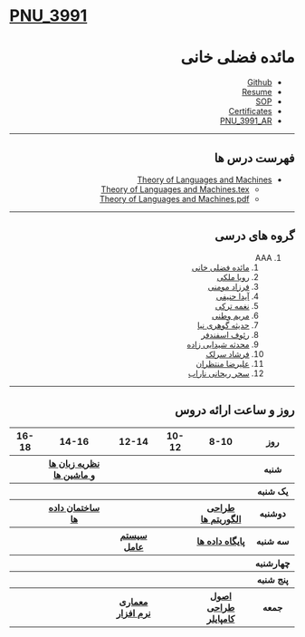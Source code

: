 # [PNU_3991](https://github.com/AliRazavi-edu/PNU_3991#TOC) 

<div dir="rtl">

# مائده فضلی خانی
- [Github](https://github.com/maede-fazlikhani)
- [Resume](https://maede-fazlikhani.github.io/)
- [SOP](https://maede-fazlikhani.github.io/SOP/)
- [Certificates](https://maede-fazlikhani.github.io/Certificates/)
- [PNU_3991_AR](https://github.com/Maede-Fazlikhani/PNU_3991_AR.git)

------------------
## فهرست درس ها 
- [Theory of Languages and Machines](https://github.com/farzadmoomeni/PNU_3991_AR/tree/main/Theory%20of%20Languages%20and%20Machines)
  - [Theory of Languages and Machines.tex](https://github.com/farzadmoomeni/PNU_3991_AR/blob/main/Theory%20of%20Languages%20and%20Machines/Introduction%20to%20Automata%20Theory%20(page%20249-252).tex)
  - [Theory of Languages and Machines.pdf](https://github.com/farzadmoomeni/PNU_3991_AR/blob/main/Theory%20of%20Languages%20and%20Machines/Introduction%20to%20Automata%20Theory%20(page%20249-252).pdf)

------------------
## گروه های درسی

1. AAA
    1. [مائده فضلی خانی](https://github.com/maede-fazlikhani)
    2. [رویا ملکی]()
    3. [فرزاد مومنی]()
    4. [آیدا حنیفی]()
    5. [نغمه ترکی]()
    6. [مریم وطنی]()
    7. [حدیثه گوهری نیا]()
    8. [رئوف اسفندفر]()
    9. [محدثه شیدایی زاده]()
    10. [فرشاد سرلک]()
    11. [علیرضا منتظران]()
    12. [سحر ریحانی ناراب]()
------------------
     
## روز و ساعت ارائه دروس

</div>

<div dir="ltr">
     
<table style="width:100%">
  <tr>
    <th >16-18</th>
    <th >14-16</th>
    <th >12-14</th>
    <th>10-12</th>
    <th>8-10</th>
    <th>روز</th>
  </tr>
  <tr>
    <th ><a > </a></th>
    <th ><a  href="https://github.com/AliRazavi-edu/PNU_3991/tree/master/_MSc/SoftwareDevelopmentMethodologies#TOC">نظریه زبان ها و ماشین ها</a></th>
    <th ><a > </a></th>
    <th></th>
    <th ><a ></a></th>
    <th>شنبه</th>
  </tr>
   <tr>
    <th ></th>
    <th ></th>
    <th></th>
    <th></th>
    <th ><a > </a></th>
    <th>یک شنبه</th>
  </tr>
   <tr>
     <th ><a> </a> </th>
     <th ><a  href="https://github.com/AliRazavi-edu/PNU_3991/tree/master/_MSc/SoftwareDevelopmentMethodologies#TOC">ساختمان داده ها</a></th>
     <th><a  > </a></th>
    <th ></th> 
    <th><a  href="https://github.com/AliRazavi-edu/PNU_3991/tree/master/_MSc/SoftwareDevelopmentMethodologies#TOC">طراحی الگوریتم ها</a></th>
  <th>دوشنبه</th>
  </tr>
   <tr>
    <th ></th>
    <th ></th>
    <th><a  href="https://github.com/AliRazavi-edu/PNU_3991/tree/master/_MSc/SoftwareDevelopmentMethodologies#TOC">سیستم عامل</a></th>
    <th></th>
    <th ><a  href="https://github.com/AliRazavi-edu/PNU_3991/tree/master/_MSc/SoftwareDevelopmentMethodologies#TOC">پایگاه داده ها</a></th>
    <th>سه شنبه</th>
  </tr>
   <tr>
    <th ></th>
    <th ></th>
    <th></th>
    <th></th>
     <th ><a > </a></th>
    <th>چهارشنبه</th>
  </tr>
   <tr>
    <th ></th>
     <th ><a></a></th>
     <th ></th>
     <th><a></a></th>
    <th></th>
    <th>پنج شنبه</th>
  </tr>
    <tr>
    <th ></th>
     <th ><a></a></th>
     <th ><a  href="https://github.com/AliRazavi-edu/PNU_3991/tree/master/_MSc/SoftwareArchitecture#TOC">معماری نرم افزار</a></th>
     <th><a></a></th>
    <th><a href="https://github.com/AliRazavi-edu/PNU_3991/tree/master/_MSc/AdvancedSoftwareEngineering#TOC">اصول طراحی کامپایلر</a></th>
    <th>جمعه</th>
  </tr>
</table>
